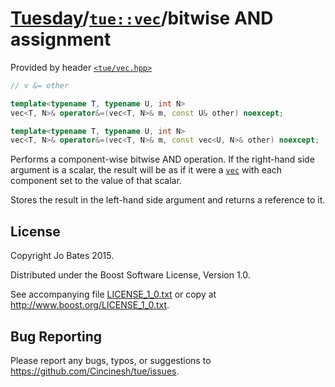 [Tuesday](../../../README.md)/[`tue::vec`](../../headers/vec.md)/bitwise AND assignment
=======================================================================================
Provided by header [`<tue/vec.hpp>`](../../headers/vec.md)

```c++
// v &= other

template<typename T, typename U, int N>
vec<T, N>& operator&=(vec<T, N>& m, const U& other) noexcept;

template<typename T, typename U, int N>
vec<T, N>& operator&=(vec<T, N>& m, const vec<U, N>& other) noexcept;
```

Performs a component-wise bitwise AND operation. If the right-hand side argument
is a scalar, the result will be as if it were a [`vec`](../../headers/vec.md)
with each component set to the value of that scalar.

Stores the result in the left-hand side argument and returns a reference to it.

License
-------
Copyright Jo Bates 2015.

Distributed under the Boost Software License, Version 1.0.

See accompanying file [LICENSE_1_0.txt](../../../LICENSE_1_0.txt) or copy at
http://www.boost.org/LICENSE_1_0.txt.

Bug Reporting
-------------
Please report any bugs, typos, or suggestions to
https://github.com/Cincinesh/tue/issues.
